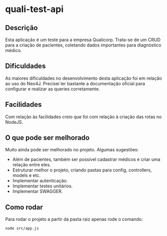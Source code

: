 # quali-test-api

## Descrição

Esta aplicação é um teste para a empresa Qualicorp. Trata-se de um CRUD para a criação de pacientes, coletando dados importantes para diagnóstico médico.

## Dificuldades

As maiores dificuldades no desenvolvimento desta aplicação foi em relação ao uso do Neo4J. Precisei ler bastante a documentação oficial para configurar e realizar as queries corretamente.

## Facilidades

Com relação às facilidades creio que foi com relação à criação das rotas no NodeJS.

## O que pode ser melhorado

Muito ainda pode ser melhorado no projeto. Algumas sugestões:

- Além de pacientes, também ser possível cadastrar médicos e criar uma relação entre eles.
- Estruturar melhor o projeto, criando pastas para config, controllers, models e etc.
- Implementar autenticação.
- Implementar testes unitários.
- Implementar SWAGGER.

## Como rodar

Para rodar o projeto a partir da pasta raiz apenas rode o comando:

```
node src/app.js

```